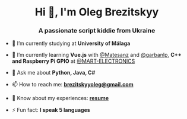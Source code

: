 <h1 align="center">Hi 👋, I'm Oleg Brezitskyy</h1>
<h3 align="center">A passionate script kiddie from Ukraine </h3>

- 🔭 I’m currently studying at **University of Málaga**

- 🌱 I’m currently learning **Vue.js** with [@Matesanz](https://github.com/Matesanz) and [@garbanlp](https://github.com/garbanlp), **C++ and Raspberry Pi GPIO** at [@MART-ELECTRONICS](https://github.com/MART-ELECTRONICS)
- 💬 Ask me about **Python, Java, C#**

- 📫 How to reach me: **brezitskyyoleg@gmail.com**

- 📄 Know about my experiences: **[resume](https://drive.google.com/file/d/12BeHeLIWQTfzdag4U-vnc3sdZ7a3zFgF/view?usp=sharing)**

- ⚡ Fun fact: **I speak 5 languages**
